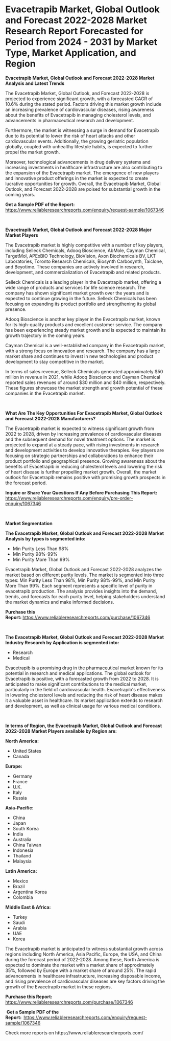 <p><h1>Evacetrapib Market, Global Outlook and Forecast 2022-2028 Market Research Report Forecasted for Period from 2024 -  2031 by Market Type, Market Application, and Region</h1></p><p><strong>Evacetrapib Market, Global Outlook and Forecast 2022-2028 Market Analysis and Latest Trends</strong></p>
<p><p>The Evacetrapib Market, Global Outlook, and Forecast 2022-2028 is projected to experience significant growth, with a forecasted CAGR of 10.6% during the stated period. Factors driving this market growth include an increasing prevalence of cardiovascular diseases, rising awareness about the benefits of Evacetrapib in managing cholesterol levels, and advancements in pharmaceutical research and development. </p><p>Furthermore, the market is witnessing a surge in demand for Evacetrapib due to its potential to lower the risk of heart attacks and other cardiovascular events. Additionally, the growing geriatric population globally, coupled with unhealthy lifestyle habits, is expected to further propel the market growth.</p><p>Moreover, technological advancements in drug delivery systems and increasing investments in healthcare infrastructure are also contributing to the expansion of the Evacetrapib market. The emergence of new players and innovative product offerings in the market is expected to create lucrative opportunities for growth. Overall, the Evacetrapib Market, Global Outlook, and Forecast 2022-2028 are poised for substantial growth in the coming years.</p></p>
<p><strong>Get a Sample PDF of the Report:&nbsp;</strong> <a href="https://www.reliableresearchreports.com/enquiry/request-sample/1067346">https://www.reliableresearchreports.com/enquiry/request-sample/1067346</a></p>
<p>&nbsp;</p>
<p><strong>Evacetrapib Market, Global Outlook and Forecast 2022-2028 Major Market Players</strong></p>
<p><p>The Evacetrapib market is highly competitive with a number of key players, including Selleck Chemicals, Adooq Bioscience, AbMole, Cayman Chemical, TargetMol, APExBIO Technology, BioVision, Axon Biochemicals BV, LKT Laboratories, Toronto Research Chemicals, Biosynth Carbosynth, Taiclone, and Beyotime. These companies are actively involved in research, development, and commercialization of Evacetrapib and related products.</p><p>Selleck Chemicals is a leading player in the Evacetrapib market, offering a wide range of products and services for life science research. The company has shown significant market growth over the years and is expected to continue growing in the future. Selleck Chemicals has been focusing on expanding its product portfolio and strengthening its global presence.</p><p>Adooq Bioscience is another key player in the Evacetrapib market, known for its high-quality products and excellent customer service. The company has been experiencing steady market growth and is expected to maintain its growth trajectory in the coming years.</p><p>Cayman Chemical is a well-established company in the Evacetrapib market, with a strong focus on innovation and research. The company has a large market share and continues to invest in new technologies and product development to stay competitive in the market.</p><p>In terms of sales revenue, Selleck Chemicals generated approximately $50 million in revenue in 2021, while Adooq Bioscience and Cayman Chemical reported sales revenues of around $30 million and $40 million, respectively. These figures showcase the market strength and growth potential of these companies in the Evacetrapib market.</p></p>
<p>&nbsp;</p>
<p><strong>What Are The Key Opportunities For Evacetrapib Market, Global Outlook and Forecast 2022-2028 Manufacturers?</strong></p>
<p><p>The Evacetrapib market is expected to witness significant growth from 2022 to 2028, driven by increasing prevalence of cardiovascular diseases and the subsequent demand for novel treatment options. The market is projected to expand at a steady pace, with rising investments in research and development activities to develop innovative therapies. Key players are focusing on strategic partnerships and collaborations to enhance their product portfolio and geographical presence. Growing awareness about the benefits of Evacetrapib in reducing cholesterol levels and lowering the risk of heart disease is further propelling market growth. Overall, the market outlook for Evacetrapib remains positive with promising growth prospects in the forecast period.</p></p>
<p><strong>Inquire or Share Your Questions If Any Before Purchasing This Report:</strong> <a href="https://www.reliableresearchreports.com/enquiry/pre-order-enquiry/1067346">https://www.reliableresearchreports.com/enquiry/pre-order-enquiry/1067346</a></p>
<p>&nbsp;</p>
<p><strong>Market Segmentation</strong></p>
<p><strong>The Evacetrapib Market, Global Outlook and Forecast 2022-2028 Market Analysis by types is segmented into:</strong></p>
<p><ul><li>Min Purity Less Than 98%</li><li>Min Purity 98%-99%</li><li>Min Purity More Than 99%</li></ul></p>
<p><p>Evacetrapib Market, Global Outlook and Forecast 2022-2028 analyzes the market based on different purity levels. The market is segmented into three types: Min Purity Less Than 98%, Min Purity 98%-99%, and Min Purity More Than 99%. Each segment represents a specific level of purity in evacetrapib production. The analysis provides insights into the demand, trends, and forecasts for each purity level, helping stakeholders understand the market dynamics and make informed decisions.</p></p>
<p><strong>Purchase this Report:&nbsp;</strong><a href="https://www.reliableresearchreports.com/purchase/1067346">https://www.reliableresearchreports.com/purchase/1067346</a></p>
<p>&nbsp;</p>
<p><strong>The Evacetrapib Market, Global Outlook and Forecast 2022-2028 Market Industry Research by Application is segmented into:</strong></p>
<p><ul><li>Research</li><li>Medical</li></ul></p>
<p><p>Evacetrapib is a promising drug in the pharmaceutical market known for its potential in research and medical applications. The global outlook for Evacetrapib is positive, with a forecasted growth from 2022 to 2028. It is anticipated to make significant contributions to the medical market, particularly in the field of cardiovascular health. Evacetrapib's effectiveness in lowering cholesterol levels and reducing the risk of heart disease makes it a valuable asset in healthcare. Its market application extends to research and development, as well as clinical usage for various medical conditions.</p></p>
<p>&nbsp;</p>
<p><strong>In terms of Region, the Evacetrapib Market, Global Outlook and Forecast 2022-2028 Market Players available by Region are:</strong></p>
<p>
    <p> <strong> North America: </strong>
        <ul>
            <li>United States</li>
            <li>Canada</li>
        </ul>
        </p> 
    <p> <strong> Europe: </strong>
        <ul>
            <li>Germany</li>
            <li>France</li>
            <li>U.K.</li>
            <li>Italy</li>
            <li>Russia</li>
        </ul>
        </p> 
    <p> <strong> Asia-Pacific: </strong>
        <ul>
            <li>China</li>
            <li>Japan</li>
            <li>South Korea</li>
            <li>India</li>
            <li>Australia</li>
            <li>China Taiwan</li>
            <li>Indonesia</li>
            <li>Thailand</li>
            <li>Malaysia</li>
        </ul>
        </p> 
    <p> <strong> Latin America: </strong>
        <ul>
            <li>Mexico</li>
            <li>Brazil</li>
            <li>Argentina Korea</li>
            <li>Colombia</li>
        </ul>
        </p> 
    <p> <strong> Middle East & Africa: </strong>
        <ul>
            <li>Turkey</li>
            <li>Saudi</li>
            <li>Arabia</li>
            <li>UAE</li>
            <li>Korea</li>
        </ul>
    </p>
    </p>
<p><p>The Evacetrapib market is anticipated to witness substantial growth across regions including North America, Asia Pacific, Europe, the USA, and China during the forecast period of 2022-2028. Among these, North America is expected to dominate the market with a market share of approximately 35%, followed by Europe with a market share of around 25%. The rapid advancements in healthcare infrastructure, increasing disposable income, and rising prevalence of cardiovascular diseases are key factors driving the growth of the Evacetrapib market in these regions.</p></p>
<p><strong>Purchase this Report: </strong><a href="https://www.reliableresearchreports.com/purchase/1067346">https://www.reliableresearchreports.com/purchase/1067346</a></p>
<p>&nbsp;<strong>Get a Sample PDF of the Report:&nbsp;&nbsp;</strong><a href="https://www.reliableresearchreports.com/enquiry/request-sample/1067346">https://www.reliableresearchreports.com/enquiry/request-sample/1067346</a></p>
<p><strong></strong></p>
<p>Check more reports on https://www.reliableresearchreports.com/</p>
